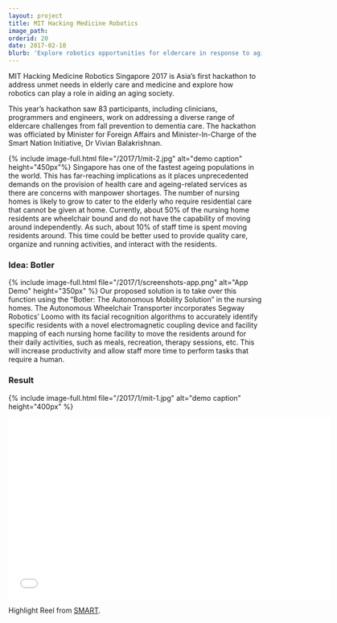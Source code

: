 ```yaml
---
layout: project
title: MIT Hacking Medicine Robotics
image_path: 
orderid: 20
date: 2017-02-10
blurb: 'Explore robotics opportunities for eldercare in response to aging populations around the world.'
---
```

<p class='sublead'>MIT Hacking Medicine Robotics Singapore 2017 is Asia’s first hackathon to address unmet needs in elderly care and medicine and explore how robotics can play a role in aiding an aging society.</p>

This year’s hackathon saw 83 participants, including clinicians, programmers and engineers, work on addressing a diverse range of eldercare challenges from fall prevention to dementia care. The hackathon was officiated by Minister for Foreign Affairs and Minister-In-Charge of the Smart Nation Initiative, Dr Vivian Balakrishnan.
<!--more-->

 {% include image-full.html file="/2017/1/mit-2.jpg" alt="demo caption" height="450px"%}
Singapore has one of the fastest ageing populations in the world. This has far-reaching implications as it places unprecedented demands on the provision of health care and ageing-related services as there are concerns with manpower shortages. The number of nursing homes is likely to grow to cater to the elderly who require residential care that cannot be given at home. Currently, about 50% of the nursing home residents are wheelchair bound and do not have the capability of moving around independently. As such, about 10% of staff time is spent moving residents around. This time could be better used to provide quality care, organize and running activities, and interact with the residents.

### Idea: Botler
{% include image-full.html file="/2017/1/screenshots-app.png" alt="App Demo" height="350px" %}
Our proposed solution is to take over this function using the “Botler: The Autonomous Mobility Solution” in the nursing homes. The Autonomous Wheelchair Transporter incorporates Segway Robotics’ Loomo with its facial recognition algorithms to accurately identify specific residents with a novel electromagnetic coupling device and facility mapping of each nursing home facility to move the residents around for their daily activities, such as meals, recreation, therapy sessions, etc. This will increase productivity and allow staff more time to perform tasks that require a human.

### Result
{% include image-full.html file="/2017/1/mit-1.jpg" alt="demo caption" height="400px" %}

<iframe  src="//www.youtube.com/embed/VKthdoPYUdQ?rel=0&amp;showinfo=0" frameborder="0"  width="640" height="360"  webkitallowfullscreen mozallowfullscreen allowfullscreen></iframe>
<p>Highlight Reel from <a href="https://smart.mit.edu/innovation-centre/innovation-centre-highlights/mit-hacking-medicine-robotics---first-hackathon-in-asia-focused-on-social-use-of-robotics-for-eldercare">SMART</a>.</p>